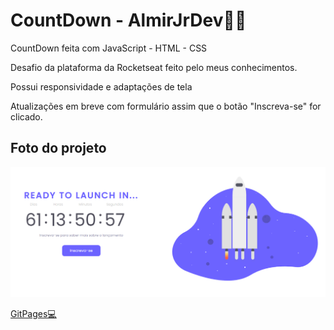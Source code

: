 
# CountDown - AlmirJrDev👨‍💻

CountDown feita com JavaScript - HTML - CSS

Desafio da plataforma da Rocketseat feito pelo meus conhecimentos.

Possui responsividade e adaptações de tela

Atualizações em breve com formulário assim que o botão "Inscreva-se" for clicado.   
 

## Foto do projeto

  <img src="./images/countdown.png" alt="exemplo imagem">

[GitPages💻](https://almirjrdev.github.io/Countdown/)
